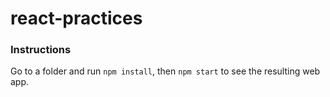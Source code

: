 # react-practices
### Instructions
Go to a folder and run `npm install`, then `npm start` to see the resulting web app.
